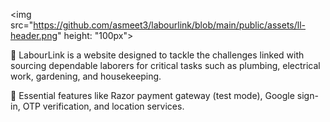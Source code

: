   <img src="https://github.com/asmeet3/labourlink/blob/main/public/assets/ll-header.png" height: "100px"><img>

📌 LabourLink is a website designed to tackle the challenges linked with sourcing dependable laborers for critical tasks such as plumbing, electrical work, gardening, and housekeeping.

📌 Essential features like Razor payment gateway (test mode), Google sign-in, OTP verification, and location services.
